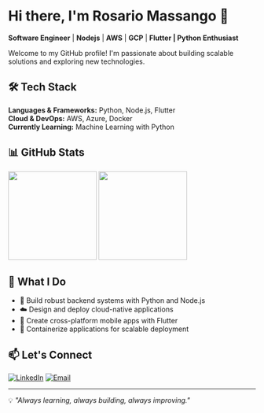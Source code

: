 # Hi there, I'm Rosario Massango 👋
**Software Engineer** | **Nodejs** | **AWS** | **GCP** | **Flutter | Python Enthusiast**

Welcome to my GitHub profile! I'm passionate about building scalable solutions and exploring new technologies.

## 🛠️ Tech Stack

**Languages & Frameworks:** Python, Node.js, Flutter  
**Cloud & DevOps:** AWS, Azure, Docker  
**Currently Learning:** Machine Learning with Python

## 📊 GitHub Stats

<div align="left">
  <img height="180em" src="https://github-readme-stats.vercel.app/api?username=rosariodeveloper&show_icons=true&theme=github_dark&include_all_commits=true&count_private=true&border_radius=8"/>
  <img height="180em" src="https://github-readme-stats.vercel.app/api/top-langs/?username=rosariodeveloper&layout=compact&langs_count=6&theme=github_dark&border_radius=8"/>
</div>

## 🌟 What I Do

- 🔧 Build robust backend systems with Python and Node.js
- ☁️ Design and deploy cloud-native applications
- 📱 Create cross-platform mobile apps with Flutter
- 🐳 Containerize applications for scalable deployment

## 📫 Let's Connect

[![LinkedIn](https://img.shields.io/badge/LinkedIn-0077B5?style=for-the-badge&logo=linkedin&logoColor=white)](https://www.linkedin.com/in/rosario-massango)
[![Email](https://img.shields.io/badge/Email-D14836?style=for-the-badge&logo=gmail&logoColor=white)](mailto:rosariomassango@gmail.com)

---

💡 *"Always learning, always building, always improving."*
